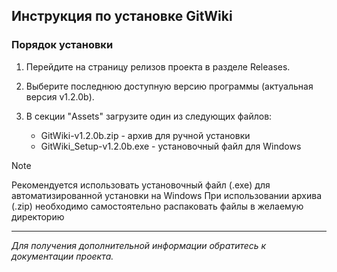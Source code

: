 ## Инструкция по установке GitWiki

### Порядок установки

1. Перейдите на страницу релизов проекта в разделе Releases.

2. Выберите последнюю доступную версию программы (актуальная версия v1.2.0b).

3. В секции "Assets" загрузите один из следующих файлов:
   - GitWiki-v1.2.0b.zip - архив для ручной установки
   - GitWiki_Setup-v1.2.0b.exe - установочный файл для Windows

>[!NOTE]
>Рекомендуется использовать установочный файл (.exe) для автоматизированной установки на Windows
>При использовании архива (.zip) необходимо самостоятельно распаковать файлы в желаемую директорию

---
*Для получения дополнительной информации обратитесь к документации проекта.*